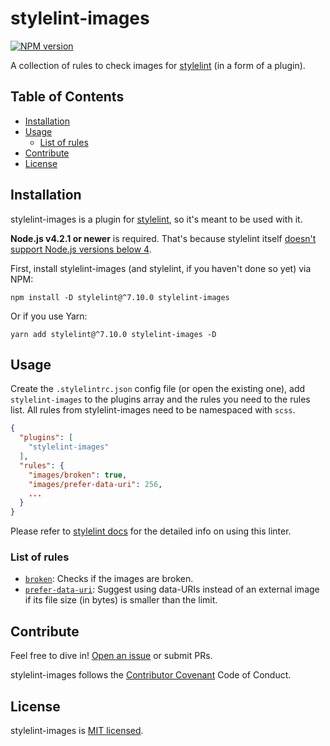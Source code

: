# stylelint-images

[![NPM version](https://img.shields.io/npm/v/stylelint-images.svg)](https://www.npmjs.com/package/stylelint-images)

A collection of rules to check images for [stylelint](https://github.com/stylelint/stylelint) (in a form of a plugin).

## Table of Contents

- [Installation](#installation)
- [Usage](#usage)
  - [List of rules](#list-of-rules)
- [Contribute](#contribute)
- [License](#license)

## Installation

stylelint-images is a plugin for [stylelint](http://stylelint.io/user-guide/), so it's meant to be used with it.

**Node.js v4.2.1 or newer** is required. That's because stylelint itself [doesn't support Node.js versions below 4](https://github.com/stylelint/stylelint/blob/43b18fe4c56e9f177644b50354fb8efe9fb34a84/package.json#L36).

First, install stylelint-images (and stylelint, if you haven't done so yet) via NPM:

```
npm install -D stylelint@^7.10.0 stylelint-images
```

Or if you use Yarn:

```
yarn add stylelint@^7.10.0 stylelint-images -D
```

## Usage

Create the `.stylelintrc.json` config file (or open the existing one), add `stylelint-images` to the plugins array and the rules you need to the rules list. All rules from stylelint-images need to be namespaced with `scss`.

```json
{
  "plugins": [
    "stylelint-images"
  ],
  "rules": {
    "images/broken": true,
    "images/prefer-data-uri": 256,
    ...
  }
}
```

Please refer to [stylelint docs](http://stylelint.io/user-guide/) for the detailed info on using this linter.

### List of rules

- [`broken`](./src/rules/broken/README.md): Checks if the images are broken.
- [`prefer-data-uri`](./src/rules/prefer-data-uri/README.md): Suggest using data-URIs instead of an external image if its file size (in bytes) is smaller than the limit.

## Contribute

Feel free to dive in! [Open an issue](https://github.com/ramasilveyra/stylelint-images/issues/new) or submit PRs.

stylelint-images follows the [Contributor Covenant](https://contributor-covenant.org/version/1/4/) Code of Conduct.

## License

stylelint-images is [MIT licensed](./LICENSE.md).

